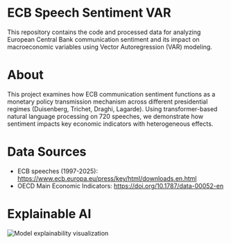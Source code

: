 # ECB Speech Sentiment VAR
This repository contains the code and processed data for analyzing European Central Bank communication sentiment and its impact on macroeconomic variables using Vector Autoregression (VAR) modeling.

# About
This project examines how ECB communication sentiment functions as a monetary policy transmission mechanism across different presidential regimes (Duisenberg, Trichet, Draghi, Lagarde). Using transformer-based natural language processing on 720 speeches, we demonstrate how sentiment impacts key economic indicators with heterogeneous effects.

# Data Sources
- ECB speeches (1997-2025): https://www.ecb.europa.eu/press/key/html/downloads.en.html
- OECD Main Economic Indicators: https://doi.org/10.1787/data-00052-en


# Explainable AI
![Model explainability visualization](images/Figure_1.png)
